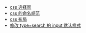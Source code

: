 - [css 选择器](CSS/css-selectors.md)
- [css 的命名规范](CSS/name.md)
- [css 布局](CSS/css-layout.md)
- [修改 type=search 的 input 默认样式](CSS/input[type=search].md)
